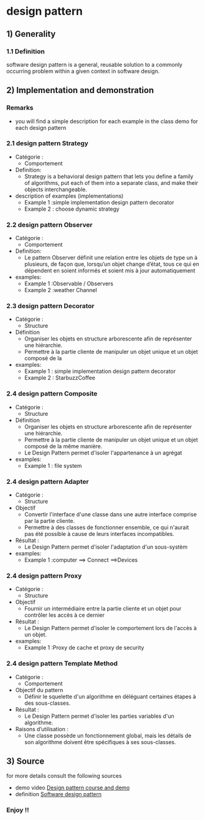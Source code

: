 # design pattern
## 1) Generality
### 1.1 Definition
software design pattern is a general, reusable solution to a commonly occurring problem within a given context in software design.
## 2) Implementation and demonstration
### Remarks
 - you will find a simple description for each example in the class demo for each design pattern
### 2.1 design pattern Strategy
- Catégorie :
    - Comportement
- Definition:
    - Strategy is a behavioral design pattern that lets you define a family of algorithms, put each of them into a separate class, and make their objects interchangeable.
- description of examples (implementations)
    - Example 1 :simple implementation design pattern  decorator
    - Example 2 : choose dynamic strategy
   
### 2.2 design pattern Observer
- Catégorie :
    - Comportement
- Definition:
    - Le pattern Observer définit une relation entre les objets de type un à plusieurs, de façon que, lorsqu’un objet change d’état, tous ce qui en dépendent en soient informés et soient mis à jour automatiquement
- examples:
    - Example 1 :Observable / Observers
    - Example 2 :weather Channel
### 2.3 design pattern Decorator
- Catégorie :
  - Structure 
- Définition
   - Organiser les objets en structure arborescente afin de représenter une hiérarchie.
   - Permettre à la partie cliente de manipuler un objet unique et un objet composé de la
- examples:
  - Example 1 : simple implementation design pattern decorator
  - Example 2 : StarbuzzCoffee
  
### 2.4 design pattern Composite
- Catégorie :
  - Structure
- Définition
  - Organiser les objets en structure arborescente afin de représenter une hiérarchie.
  - Permettre à la partie cliente de manipuler un objet unique et un objet composé de la même manière.
  - Le Design Pattern permet d'isoler l'appartenance à un agrégat
- examples:
  - Example 1 : file system
### 2.4 design pattern Adapter
- Catégorie :
  - Structure
- Objectif
  - Convertir l'interface d'une classe dans une autre interface comprise par la partie cliente.
  - Permettre à des classes de fonctionner ensemble, ce qui n'aurait pas été possible à cause de leurs interfaces incompatibles.
- Résultat :
  - Le Design Pattern permet d'isoler l'adaptation d'un sous-systèm
- examples:
  - Example 1 :computer ==> Connect ==>Devices
### 2.4 design pattern Proxy
- Catégorie :
  -  Structure
- Objectif
  - Fournir un intermédiaire entre la partie cliente et un objet pour contrôler les accès à ce dernier
- Résultat :
  -  Le Design Pattern permet d'isoler le comportement lors de l'accès à un objet.
- examples:
  - Example 1 :Proxy de cache et proxy de security
### 2.4 design pattern Template Method
- Catégorie :
  - Comportement
- Objectif du pattern
  - Définir le squelette d'un algorithme en déléguant certaines étapes à des sous-classes.
- Résultat :
  - Le Design Pattern permet d'isoler les parties variables d'un algorithme.
- Raisons d’utilisation :
  - Une classe possède un fonctionnement global, mais les détails de son algorithme doivent être spécifiques à ses sous-classes.
  
  
## 3) Source
for more details consult the following sources
- demo video  [Design pattern course and demo ](https://youtu.be/paXdEHMKmh8)
- definition [Software design pattern](https://en.wikipedia.org/wiki/Software_design_pattern)
### Enjoy !!